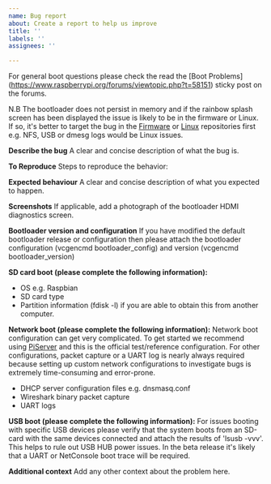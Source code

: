 ```yaml
---
name: Bug report
about: Create a report to help us improve
title: ''
labels: ''
assignees: ''

---
```


For general boot questions please check the read the [Boot Problems] (https://www.raspberrypi.org/forums/viewtopic.php?t=58151) sticky post on the forums.  

N.B The bootloader does not persist in memory and if the rainbow splash screen has been displayed the issue is likely to be in the firmware or Linux. If so, it's better to target the bug in the [Firmware](https://github.com/raspberrypi/firmware/) or [Linux](https://github.com/raspberrypi/linux/) repositories first e.g. NFS, USB or dmesg logs would be Linux issues.

**Describe the bug**
A clear and concise description of what the bug is.

**To Reproduce**
Steps to reproduce the behavior:

**Expected behaviour**
A clear and concise description of what you expected to happen.

**Screenshots**
If applicable, add a photograph of the bootloader HDMI diagnostics screen.

**Bootloader version and configuration**
If you have modified the default bootloader release or configuration then please attach the bootloader configuration (vcgencmd bootloader_config) and version (vcgencmd bootloader_version)

**SD card boot (please complete the following information):**
 - OS e.g. Raspbian
 - SD card type
 - Partition information (fdisk -l) if you are able to obtain this from another computer.

**Network boot (please complete the following information):**
Network boot configuration can get very complicated. To get started we recommend using [PiServer](https://github.com/raspberrypi/piserver) and this is the official test/reference configuration. For other configurations, packet capture or a UART log is nearly always required because setting up custom network configurations to investigate bugs is extremely time-consuming and error-prone.

 - DHCP server configuration files e.g. dnsmasq.conf
 - Wireshark binary packet capture
 - UART logs

**USB boot (please complete the following information):**
For issues booting with specific USB devices please verify that the system boots from an SD-card with the same devices connected and attach the results of 'lsusb -vvv'. This helps to rule out USB HUB power issues.
In the beta release it's likely that a UART or NetConsole boot trace will be required.

**Additional context**
Add any other context about the problem here.

